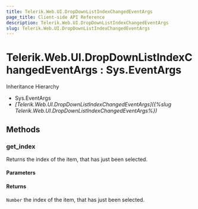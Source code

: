 ```yaml
---
title: Telerik.Web.UI.DropDownListIndexChangedEventArgs
page_title: Client-side API Reference
description: Telerik.Web.UI.DropDownListIndexChangedEventArgs
slug: Telerik.Web.UI.DropDownListIndexChangedEventArgs
---
```


# Telerik.Web.UI.DropDownListIndexChangedEventArgs : Sys.EventArgs 


Inheritance Hierarchy

* Sys.EventArgs
* *[Telerik.Web.UI.DropDownListIndexChangedEventArgs]({%slug Telerik.Web.UI.DropDownListIndexChangedEventArgs%})*


## Methods

###  get_index

Returns the index of the item, that has just been selected. 

#### Parameters

#### Returns

`Number` the index of the item, that has just been selected.


